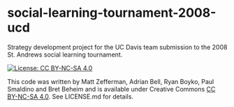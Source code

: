 social-learning-tournament-2008-ucd
============

Strategy development project for the UC Davis team submission to the 2008 St. Andrews social learning tournament.

[![License: CC BY-NC-SA 4.0](https://licensebuttons.net/l/by-nc-sa/4.0/80x15.png)](https://creativecommons.org/licenses/by-nc-sa/4.0/)

This code was written by Matt Zefferman, Adrian Bell, Ryan Boyko, Paul Smaldino and Bret Beheim and is available under Creative Commons [CC BY-NC-SA 4.0](https://creativecommons.org/licenses/by-nc-sa/4.0/). See LICENSE.md for details.
